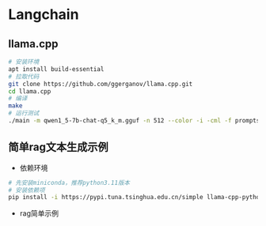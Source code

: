 # Langchain


## llama.cpp

```bash
# 安装环境
apt install build-essential
# 拉取代码
git clone https://github.com/ggerganov/llama.cpp.git
cd llama.cpp
# 编译
make
# 运行测试
./main -m qwen1_5-7b-chat-q5_k_m.gguf -n 512 --color -i -cml -f prompts/chat-with-qwen.txt
```

## 简单rag文本生成示例

* 依赖环境

```bash
# 先安装miniconda，推荐python3.11版本
# 安装依赖项
pip install -i https://pypi.tuna.tsinghua.edu.cn/simple llama-cpp-python langchain psycopg2 pgvector transformers sentence_transformers

```

* rag简单示例

```bash
```